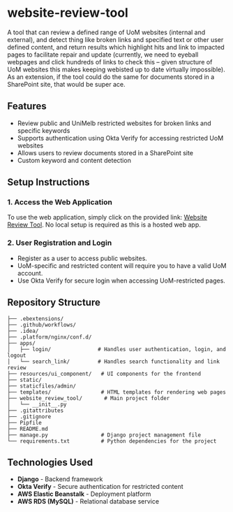 # website-review-tool
A tool that can review a defined range of UoM websites (internal and external), and detect thing like broken links and specified text or other user defined content, and return results which highlight hits and link to impacted pages to facilitate repair and update (currently, we need to eyeball webpages and click hundreds of links to check this – given structure of UoM websites this makes keeping webisted up to date virtually impossible). As an extension, if the tool could do the same for documents stored in a SharePoint site, that would be super ace.

## Features

- Review public and UniMelb restricted websites for broken links and specific keywords
- Supports authentication using Okta Verify for accessing restricted UoM websites
- Allows users to review documents stored in a SharePoint site
- Custom keyword and content detection

## Setup Instructions

### 1. Access the Web Application
To use the web application, simply click on the provided link: [Website Review Tool](http://env1.eba-wy6fcmup.ap-southeast-2.elasticbeanstalk.com/). No local setup is required as this is a hosted web app.

### 2. User Registration and Login
- Register as a user to access public websites.
- UoM-specific and restricted content will require you to have a valid UoM account.
- Use Okta Verify for secure login when accessing UoM-restricted pages.

## Repository Structure

```
├── .ebextensions/
├── .github/workflows/
├── .idea/
├── .platform/nginx/conf.d/
├── apps/
│   ├── login/               # Handles user authentication, login, and logout
│   └── search_link/         # Handles search functionality and link review
├── resources/ui_component/   # UI components for the frontend
├── static/
├── staticfiles/admin/
├── templates/                # HTML templates for rendering web pages
├── website_review_tool/       # Main project folder
│   └── __init__.py
├── .gitattributes
├── .gitignore
├── Pipfile
├── README.md
├── manage.py                 # Django project management file
└── requirements.txt          # Python dependencies for the project
```

## Technologies Used

- **Django** - Backend framework
- **Okta Verify** - Secure authentication for restricted content
- **AWS Elastic Beanstalk** - Deployment platform
- **AWS RDS (MySQL)** - Relational database service
